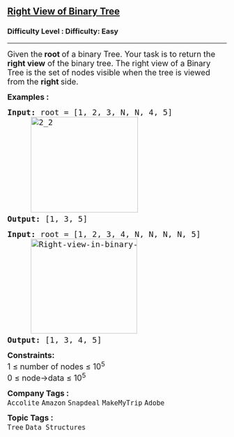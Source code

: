 <h2><a href="https://www.geeksforgeeks.org/problems/right-view-of-binary-tree/1">Right View of Binary Tree</a></h2><h3>Difficulty Level : Difficulty: Easy</h3><hr><div class="problems_problem_content__Xm_eO"><p><span style="font-size: 18px;"><span style="font-size: 18px;">Given the</span><strong style="font-size: 18px;">&nbsp;root </strong><span style="font-size: 18px;">of a binary Tree. Your task is to return the <strong>right view</strong> of the binary tree. The r</span></span><span style="font-size: 18px;">ight view of a Binary Tree is the set of nodes visible when the tree is viewed from the </span><strong style="font-size: 18px;">right </strong><span style="font-size: 18px;">side.</span></p>
<p><span style="font-size: 18px;"><strong>Examples :</strong></span></p>
<pre><span style="font-size: 18px;"><strong>Input: </strong>root = [1, 2, 3, N, N, 4, 5]
&nbsp; &nbsp;  <img src="https://media.geeksforgeeks.org/wp-content/uploads/20240909100757/2_2.webp" alt="2_2" width="246" height="219">
<strong>Output: </strong>[1, 3, 5]
</span></pre>
<pre><span style="font-size: 18px;"><strong>Input: </strong>root = [1, 2, 3, 4, N, N, N, N, 5]
&nbsp;&nbsp;&nbsp;&nbsp; <img src="https://media.geeksforgeeks.org/wp-content/uploads/20240909100541/Right-view-in-binary-tree-1.webp" alt="Right-view-in-binary-tree-1" width="244" height="217">
<strong>Output: </strong>[1, 3, 4, 5]<br></span></pre>
<p><span style="font-size: 18px;"><strong>Constraints:</strong></span><br><span style="font-size: 18px;">1 ≤ number of nodes ≤ 10<sup>5</sup></span><br><span style="font-size: 18px;">0 ≤ node-&gt;data ≤ 10<sup>5</sup></span></p></div><p><span style=font-size:18px><strong>Company Tags : </strong><br><code>Accolite</code>&nbsp;<code>Amazon</code>&nbsp;<code>Snapdeal</code>&nbsp;<code>MakeMyTrip</code>&nbsp;<code>Adobe</code>&nbsp;<br><p><span style=font-size:18px><strong>Topic Tags : </strong><br><code>Tree</code>&nbsp;<code>Data Structures</code>&nbsp;